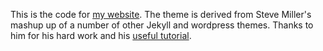 This is the code for [my website](http://bobfrank.github.io). The theme is derived from Steve Miller's mashup up of a number of other Jekyll and wordpress themes.  Thanks to him for his hard work and his [useful tutorial](http://svmiller.com/blog/2015/08/create-your-website-in-jekyll/). 
